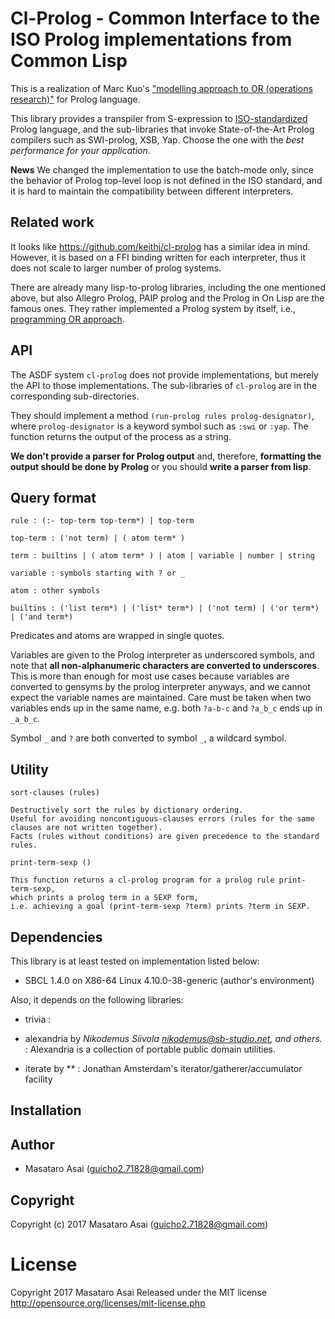 
# Cl-Prolog - Common Interface to the ISO Prolog implementations from Common Lisp

This is a realization of Marc Kuo's ["modelling approach to OR (operations research)"](https://kuomarc.wordpress.com/2012/03/05/the-uncommon-lisp-approach-to-operations-research/)
for Prolog language.

This library provides a transpiler from S-expression to
[ISO-standardized](https://www.iso.org/standard/21413.html) Prolog language,
and the sub-libraries that invoke State-of-the-Art Prolog compilers
such as SWI-prolog, XSB, Yap.
Choose the one with the *best performance for your application*.

**News** We changed the implementation to use the batch-mode only, since the behavior of Prolog top-level loop
is not defined in the ISO standard, and it is hard to maintain the compatibility between different interpreters.

## Related work

It looks like https://github.com/keithj/cl-prolog has a similar idea in mind.
However, it is based on a FFI binding written for each interpreter,
thus it does not scale to larger number of prolog systems.

There are already many lisp-to-prolog libraries, including the one mentioned above, but
also Allegro Prolog, PAIP prolog and the Prolog in On Lisp are the famous ones.
They rather implemented a Prolog system by itself, i.e., [programming OR approach](https://kuomarc.wordpress.com/2012/03/05/the-uncommon-lisp-approach-to-operations-research/).

## API

The ASDF system `cl-prolog` does not provide implementations, but merely the API to those implementations.
The sub-libraries of `cl-prolog` are in the corresponding sub-directories.

They should implement a method `(run-prolog rules prolog-designator)`, where `prolog-designator` is a keyword symbol
such as `:swi` or `:yap`.
The function returns the output of the process as a string.

**We don't provide a parser for Prolog output** and, therefore,
**formatting the output should be done by Prolog** or you should **write a parser from lisp**.

## Query format

    rule : (:- top-term top-term*) | top-term
    
    top-term : ('not term) | ( atom term* )
    
    term : builtins | ( atom term* ) | atom | variable | number | string
    
    variable : symbols starting with ? or _

    atom : other symbols
    
    builtins : ('list term*) | ('list* term*) | ('not term) | ('or term*) | ('and term*)
    
Predicates and atoms are wrapped in single quotes.

Variables are given to the Prolog interpreter as underscored symbols, and
note that **all non-alphanumeric characters are converted to underscores**.
This is more than enough for most use cases because variables are converted to gensyms by the prolog interpreter anyways,
and we cannot expect the variable names are maintained.
Care must be taken when two variables ends up in the same name, e.g. both `?a-b-c` and `?a_b_c` ends up in `_a_b_c`.

Symbol `_` and `?` are both converted to symbol `_`, a wildcard symbol.

## Utility

    sort-clauses (rules)

    Destructively sort the rules by dictionary ordering.
    Useful for avoiding noncontiguous-clauses errors (rules for the same clauses are not written together).
    Facts (rules without conditions) are given precedence to the standard rules.

    print-term-sexp ()
    
    This function returns a cl-prolog program for a prolog rule print-term-sexp,
    which prints a prolog term in a SEXP form,
    i.e. achieving a goal (print-term-sexp ?term) prints ?term in SEXP.

## Dependencies
This library is at least tested on implementation listed below:

+ SBCL 1.4.0 on X86-64 Linux 4.10.0-38-generic (author's environment)

Also, it depends on the following libraries:

+ trivia :
    
+ alexandria by *Nikodemus Siivola <nikodemus@sb-studio.net>, and others.* :
    Alexandria is a collection of portable public domain utilities.
+ iterate by ** :
    Jonathan Amsterdam's iterator/gatherer/accumulator facility

## Installation

## Author

* Masataro Asai (guicho2.71828@gmail.com)

## Copyright

Copyright (c) 2017 Masataro Asai (guicho2.71828@gmail.com)

# License

Copyright 2017 Masataro Asai
Released under the MIT license
http://opensource.org/licenses/mit-license.php
